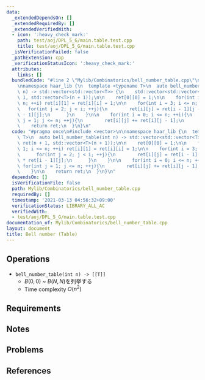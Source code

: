 ```yaml
---
data:
  _extendedDependsOn: []
  _extendedRequiredBy: []
  _extendedVerifiedWith:
  - icon: ':heavy_check_mark:'
    path: test/aoj/DPL_5_G/main.table.test.cpp
    title: test/aoj/DPL_5_G/main.table.test.cpp
  _isVerificationFailed: false
  _pathExtension: cpp
  _verificationStatusIcon: ':heavy_check_mark:'
  attributes:
    links: []
  bundledCode: "#line 2 \"Mylib/Combinatorics/bell_number_table.cpp\"\n#include <vector>\n\
    \nnamespace haar_lib {\n  template <typename T>\n  auto bell_number_table(int\
    \ n) -> std::vector<std::vector<T>> {\n    std::vector<std::vector<T>> ret(n +\
    \ 1, std::vector<T>(n + 1));\n\n    ret[0][0] = 1;\n\n    for(int i = 1; i <=\
    \ n; ++i) ret[i][1] = ret[i][i] = 1;\n\n    for(int i = 3; i <= n; ++i){\n   \
    \   for(int j = 2; j < i; ++j){\n        ret[i][j] = ret[i - 1][j - 1] + j * ret[i\
    \ - 1][j];\n      }\n    }\n\n    for(int i = 0; i <= n; ++i){\n      for(int\
    \ j = 1; j <= n; ++j){\n        ret[i][j] += ret[i][j - 1];\n      }\n    }\n\n\
    \    return ret;\n  }\n}\n"
  code: "#pragma once\n#include <vector>\n\nnamespace haar_lib {\n  template <typename\
    \ T>\n  auto bell_number_table(int n) -> std::vector<std::vector<T>> {\n    std::vector<std::vector<T>>\
    \ ret(n + 1, std::vector<T>(n + 1));\n\n    ret[0][0] = 1;\n\n    for(int i =\
    \ 1; i <= n; ++i) ret[i][1] = ret[i][i] = 1;\n\n    for(int i = 3; i <= n; ++i){\n\
    \      for(int j = 2; j < i; ++j){\n        ret[i][j] = ret[i - 1][j - 1] + j\
    \ * ret[i - 1][j];\n      }\n    }\n\n    for(int i = 0; i <= n; ++i){\n     \
    \ for(int j = 1; j <= n; ++j){\n        ret[i][j] += ret[i][j - 1];\n      }\n\
    \    }\n\n    return ret;\n  }\n}\n"
  dependsOn: []
  isVerificationFile: false
  path: Mylib/Combinatorics/bell_number_table.cpp
  requiredBy: []
  timestamp: '2021-03-13 04:56:32+09:00'
  verificationStatus: LIBRARY_ALL_AC
  verifiedWith:
  - test/aoj/DPL_5_G/main.table.test.cpp
documentation_of: Mylib/Combinatorics/bell_number_table.cpp
layout: document
title: Bell number (Table)
---
```


## Operations

- `bell_number_table(int n) -> [[T]]`
	- $B(0,0)$ ~ $B(N,N)$を列挙する
	- Time complexity $O(n^2)$

## Requirements

## Notes

## Problems

## References
